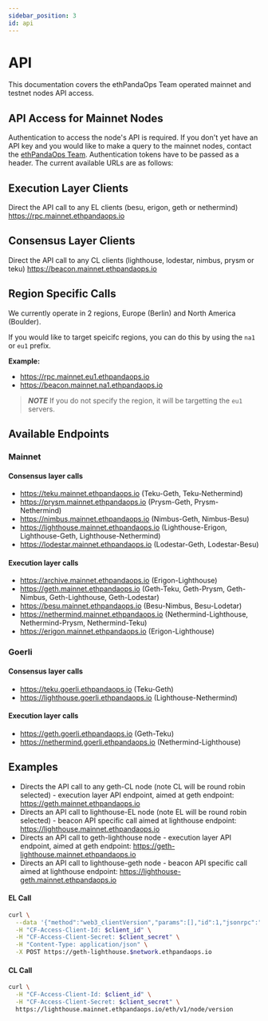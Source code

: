 ```yaml
---
sidebar_position: 3
id: api
---
```


# API

This documentation covers the ethPandaOps Team operated mainnet and testnet nodes API access.

## API Access for Mainnet Nodes

Authentication to access the node's API is required. If you don't yet have an API key and you would like to make a query to the mainnet nodes, contact the [ethPandaOps Team](https://ethpandaops.io/team/). Authentication tokens have to be passed as a header. The current available URLs are as follows:

## Execution Layer Clients

Direct the API call to any EL clients (besu, erigon, geth or nethermind)
https://rpc.mainnet.ethpandaops.io

## Consensus Layer Clients

Direct the API call to any CL clients (lighthouse, lodestar, nimbus, prysm or teku)
https://beacon.mainnet.ethpandaops.io

## Region Specific Calls

We currently operate in 2 regions, Europe (Berlin) and North America (Boulder).

If you would like to target speicifc regions, you can do this by using the `na1` or `eu1` prefix.

**Example:**

* https://rpc.mainnet.eu1.ethpandaops.io
* https://beacon.mainnet.na1.ethpandaops.io

> **_NOTE_** If you do not specify the region, it will be targetting the `eu1` servers. 

## Available Endpoints

### Mainnet

#### Consensus layer calls

* https://teku.mainnet.ethpandaops.io (Teku-Geth, Teku-Nethermind)
* https://prysm.mainnet.ethpandaops.io (Prysm-Geth, Prysm-Nethermind)
* https://nimbus.mainnet.ethpandaops.io (Nimbus-Geth, Nimbus-Besu)
* https://lighthouse.mainnet.ethpandaops.io (Lighthouse-Erigon, Lighthouse-Geth, Lighthouse-Nethermind)
* https://lodestar.mainnet.ethpandaops.io (Lodestar-Geth, Lodestar-Besu)

#### Execution layer calls

* https://archive.mainnet.ethpandaops.io (Erigon-Lighthouse)
* https://geth.mainnet.ethpandaops.io (Geth-Teku, Geth-Prysm, Geth-Nimbus, Geth-Lighthouse, Geth-Lodestar)
* https://besu.mainnet.ethpandaops.io (Besu-Nimbus, Besu-Lodetar)
* https://nethermind.mainnet.ethpandaops.io (Nethermind-Lighthouse, Nethermind-Prysm, Nethermind-Teku)
* https://erigon.mainnet.ethpandaops.io (Erigon-Lighthouse)

### Goerli

#### Consensus layer calls

* https://teku.goerli.ethpandaops.io (Teku-Geth)
* https://lighthouse.goerli.ethpandaops.io (Lighthouse-Nethermind)

#### Execution layer calls

* https://geth.goerli.ethpandaops.io (Geth-Teku)
* https://nethermind.goerli.ethpandaops.io (Nethermind-Lighthouse)


## Examples

- Directs the API call to any geth-CL node (note CL will be round robin selected) - execution layer API endpoint, aimed at geth endpoint: https://geth.mainnet.ethpandaops.io
- Directs an API call to lighthouse-EL node (note EL will be round robin selected) - beacon API specific call aimed at lighthouse endpoint: https://lighthouse.mainnet.ethpandaops.io
- Directs an API call to geth-lighthouse node - execution layer API endpoint, aimed at geth endpoint: https://geth-lighthouse.mainnet.ethpandaops.io
- Directs an API call to lighthouse-geth node - beacon API specific call aimed at lighthouse endpoint: https://lighthouse-geth.mainnet.ethpandaops.io

#### EL Call

```bash
curl \
  --data '{"method":"web3_clientVersion","params":[],"id":1,"jsonrpc":"2.0"}' \
  -H "CF-Access-Client-Id: $client_id" \
  -H "CF-Access-Client-Secret: $client_secret" \
  -H "Content-Type: application/json" \
  -X POST https://geth-lighthouse.$network.ethpandaops.io
```

#### CL Call

```bash
curl \
  -H "CF-Access-Client-Id: $client_id" \
  -H "CF-Access-Client-Secret: $client_secret" \
  https://lighthouse.mainnet.ethpandaops.io/eth/v1/node/version
``` 